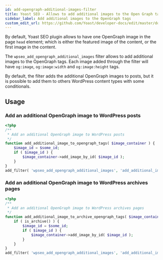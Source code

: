 ```yaml
---
id: add-opengraph-additional-images-filter
title: Yoast SEO - Allows to add additional images to the Open Graph tags
sidebar_label: Add additional images to the OpenGraph tags
custom_edit_url: https://github.com/Yoast/developer-docs/edit/master/docs/customization/yoast-seo/filters/add-opengraph-additional-images-filter.md
---
```

By default, Yoast SEO plugin allows to have one OpenGraph image in the page `head` element; which is either the featured image of the content, or the first image in the content.

The `wpseo_add_opengraph_additional_images` filter allows to add additional images to the OpenGraph tags. Each image added through the filter will have `og:image`, `og:image:width` and `og:image:height` tags.

By default, the filter adds the additional OpenGraph images to posts, but it is possible to add them to others WordPress content types with some conditionals.

## Usage

### Add an additional OpenGraph image to WordPress posts
```php
<?php
/**
 * Add an additional OpenGraph image to WordPress posts
 */
function add_additional_image_to_opengraph_tags( $image_container ) {
    $image_id = $some_id;
    if ( $image_id ) {
        $image_container->add_image_by_id( $image_id );
    }
}
add_filter( 'wpseo_add_opengraph_additional_images', 'add_additional_image_to_opengraph_tags' );
```

### Add an additional OpenGraph image to WordPress archives pages
```php
<?php
/**
 * Add an additional OpenGraph image to WordPress archives pages
 */
function add_additional_image_to_archive_opengraph_tags( $image_container ) {
    if ( is_archive() ) {
        $image_id = $some_id;
        if ( $image_id ) {
            $image_container->add_image_by_id( $image_id );
        }
    }
}
add_filter( 'wpseo_add_opengraph_additional_images', 'add_additional_image_to_archive_opengraph_tags' );
```
